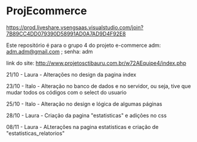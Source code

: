 # ProjEcommerce
https://prod.liveshare.vsengsaas.visualstudio.com/join?7B89CC4DD079390D58991AD0A7AD9D4F92E8


Este repositório é para o grupo 4 do projeto e-commerce
adm: adm.adm@gmail.com ; senha: adm

link do site: http://www.projetosctibauru.com.br/w72AEquipe4/index.php

21/10 - Laura - Alterações no design da pagina index

23/10 - Italo - Alteração no banco de dados e no servidor, ou seja, tive que mudar todos os códigos com o select do usuario 

25/10 - Italo - Alteração no design e lógica de algumas páginas

28/10 - Laura - Criação da pagina "estatisticas" e adições no css

08/11 - Laura - ALterações na pagina estatisticas e criação de "estatisticas_relatorios"
